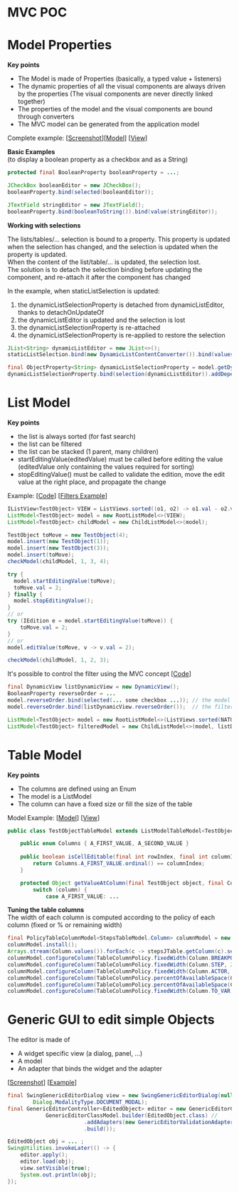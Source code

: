 # MVC POC

# Model Properties

**Key points**
* The Model is made of Properties (basically, a typed value + listeners)
* The dynamic properties of all the visual components are always driven by the properties
  (The visual components are never directly linked together)
* The properties of the model and the visual components are bound through converters
* The MVC model can be generated from the application model

Complete example: [[Screenshot](../screenshots/MVC_Full_TC.png)][[Model](lib-gui-examples/src/main/java/ch/scaille/example/gui/controller/impl/ControllerExampleModel.java)] [[View](lib-gui-examples/src/main/java/ch/skymarshall/example/gui/controller/impl/ControllerExampleView.java)] 

**Basic Examples**  
(to display a boolean property as a checkbox and as a String)
```java
protected final BooleanProperty booleanProperty = ...;

JCheckBox booleanEditor = new JCheckBox();
booleanProperty.bind(selected(booleanEditor));

JTextField stringEditor = new JTextField();
booleanProperty.bind(booleanToString()).bind(value(stringEditor));
```
**Working with selections**  

The lists/tables/... selection is bound to a property. This property is updated when the selection has changed, and the selection is updated when the property is updated.  
When the content of the list/table/... is updated, the selection lost.  
The solution is to detach the selection binding before updating the component, and re-attach it after the component has changed   

In the example, when staticListSelection is updated:
1. the dynamicListSelectionProperty is detached from dynamicListEditor, thanks to detachOnUpdateOf
1. the dynamicListEditor is updated and the selection is lost 
1. the dynamicListSelectionProperty is re-attached
1. the dynamicListSelectionProperty is re-applied to restore the selection

```java
JList<String> dynamicListEditor = new JList<>();
staticListSelection.bind(new DynamicListContentConverter()).bind(values(dynamicListEditor));

final ObjectProperty<String> dynamicListSelectionProperty = model.getDynamicListObjectProperty();
dynamicListSelectionProperty.bind(selection(dynamicListEditor)).addDependency(detachOnUpdateOf(staticListSelection));
```

# List Model

**Key points**
* the list is always sorted (for fast search)
* the list can be filtered
* the list can be stacked (1 parent, many children) 
* startEditingValue(editedValue) must be called before editing the value (editedValue only containing the values required for sorting)
* stopEditingValue() must be called to validate the edition, move the edit value at the right place, and propagate the change

Example: [[Code](lib-gui-java8/src/test/java/ch/scaille/gui/model/ListModelBasicTest.java)] [[Filters Example](lib-gui-java8/src/test/java/ch/skymarshall/gui/model/FilterObjectModelTest.java)]

```java
IListView<TestObject> VIEW = ListViews.sorted((o1, o2) -> o1.val - o2.val);
ListModel<TestObject> model = new RootListModel<>(VIEW);
ListModel<TestObject> childModel = new ChildListModel<>(model);

TestObject toMove = new TestObject(4);
model.insert(new TestObject(1));
model.insert(new TestObject(3));
model.insert(toMove);
checkModel(childModel, 1, 3, 4);

try {
  model.startEditingValue(toMove);
  toMove.val = 2;
} finally {
  model.stopEditingValue();
}
// or
try (IEdition e = model.startEditingValue(toMove)) {
    toMove.val = 2;
}
// or
model.editValue(toMove, v -> v.val = 2);

checkModel(childModel, 1, 2, 3);
```
It's possible to control the filter using the MVC concept  [[Code](lib-gui-examples/src/main/java/ch/scaille/example/gui/model/impl/TableModelExampleView.java)]

```java
final DynamicView listDynamicView = new DynamicView();
BooleanProperty reverseOrder = ...
model.reverseOrder.bind(selected(... some checkbox ...)); // the model is modified by the component
model.reverseOrder.bind(listDynamicView.reverseOrder());  // the filter is modified by the model

ListModel<TestObject> model = new RootListModel<>(ListViews.sorted(NATURAL_ORDER));
ListModel<TestObject> filteredModel = new ChildListModel<>(model, listDynamicView);
```

# Table Model

**Key points**
* The columns are defined using an Enum
* The model is a ListModel
* The column can have a fixed size or fill the size of the table
 
Model Example: [[Model](lib-gui-examples/src/main/java/ch/scaille/example/gui/TestObjectTableModel.java)] [[View](lib-gui-examples/src/main/java/ch/skymarshall/example/gui/model/impl/TableModelExampleView.java)]

```java
public class TestObjectTableModel extends ListModelTableModel<TestObject, Columns> {

	public enum Columns { A_FIRST_VALUE, A_SECOND_VALUE	}
	
	public boolean isCellEditable(final int rowIndex, final int columnIndex) {
		return Columns.A_FIRST_VALUE.ordinal() == columnIndex;
	}

   	protected Object getValueAtColumn(final TestObject object, final Columns column) {
		switch (column) {
			case A_FIRST_VALUE: ...
```
**Tuning the table columns**  
The width of each column is computed according to the policy of each column (fixed or % or remaining width)  

```java
final PolicyTableColumnModel<StepsTableModel.Column> columnModel = new PolicyTableColumnModel<>(stepsJTable);
columnModel.install();
Arrays.stream(Column.values()).forEach(c -> stepsJTable.getColumn(c).setCellRenderer(new StepsCellRenderer()));
columnModel.configureColumn(TableColumnPolicy.fixedWidth(Column.BREAKPOINT, 20).apply(new StepStatusRenderer(), new StepStatusEditor()));
columnModel.configureColumn(TableColumnPolicy.fixedWidth(Column.STEP, 20));
columnModel.configureColumn(TableColumnPolicy.fixedWidth(Column.ACTOR, 120).apply(new StepsCellRenderer()));
columnModel.configureColumn(TableColumnPolicy.percentOfAvailableSpace(Column.SELECTOR, 50).apply(new StepsCellRenderer()));
columnModel.configureColumn(TableColumnPolicy.percentOfAvailableSpace(Column.PARAM0, 50).apply(new StepsCellRenderer()));
columnModel.configureColumn(TableColumnPolicy.fixedWidth(Column.TO_VAR, 250).apply(new StepsCellRenderer()));

```

# Generic GUI to edit simple Objects

The editor is made of
* A widget specific view (a dialog, panel, ...)
* A model 
* An adapter that binds the widget and the adapter 

[[Screenshot](../screenshots/Generic_Editor.png)]
[[Example](lib-gui-examples/src/main/java/ch/scaille/example/gui/tools/GenericEditorLauncher.java)]

```java
final SwingGenericEditorDialog view = new SwingGenericEditorDialog(null, "Test",
		Dialog.ModalityType.DOCUMENT_MODAL);
final GenericEditorController<EditedObject> editor = new GenericEditorController<>(view,
			GenericEditorClassModel.builder(EditedObject.class) //
						.addAdapters(new GenericEditorValidationAdapter()) // optionally add validation
						.build());

EditedObject obj = ... ;
SwingUtilities.invokeLater(() -> {
	editor.apply();
	editor.load(obj);
	view.setVisible(true);
	System.out.println(obj);
});
```


